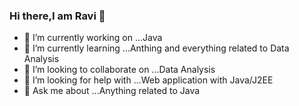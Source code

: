 ### Hi there,I am Ravi 👋

<!--
**ivarchan18/ivarchan18** is a ✨ _special_ ✨ repository because its `README.md` (this file) appears on your GitHub profile.

Here are some ideas to get you started:
-->
- 🔭 I’m currently working on ...Java
- 🌱 I’m currently learning ...Anthing and everything related to Data Analysis
- 👯 I’m looking to collaborate on ...Data Analysis 
- 🤔 I’m looking for help with ...Web application with Java/J2EE
- 💬 Ask me about ...Anything related to Java
